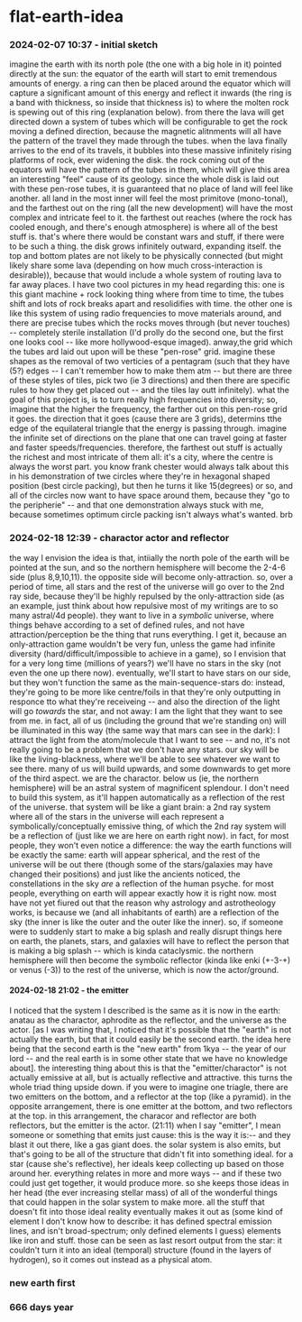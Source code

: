 # flat-earth-idea

### 2024-02-07 10:37 - initial sketch

imagine the earth with its north pole (the one with a big hole in it) pointed directly at the sun: the equator of the earth will start to emit tremendous amounts of energy. a ring can then be placed around the equator which will capture a significant amount of this energy and reflect it inwards (the ring is a band with thickness, so inside that thickness is) to where the molten rock is spewing out of this ring (explanation below). from there the lava will get directed down a system of tubes which will be configurable to get the rock moving a defined direction, because the magnetic alitnments will all have the pattern of the travel they made through the tubes. when the lava finally arrives to the end of its travels, it bubbles into these massive infinitely rising platforms of rock, ever widening the disk. the rock coming out of the equators will have the pattern of the tubes in them, which will give this area an interesting "feel" cause of its geology. since the whole disk is laid out with these pen-rose tubes, it is guaranteed that no place of land will feel like another. all land in the most inner will feel the most primitove (mono-tonal), and the farthest out on the ring (all the new development) will have the most complex and intricate feel to it. the farthest out reaches (where the rock has cooled enough, and there's enough atmosphere) is where all of the best stuff is. that's where there would be constant wars and stuff, if there were to be such a thing. the disk grows infinitely outward, expanding itself. the top and bottom plates are not likely to be physically connected (but might likely share some lava (depending on how much cross-interaction is desirable)), because that would include a whole system of routing lava to far away places.
	I have two cool pictures in my head regarding this: one is this giant machine + rock looking thing where from time to time, the tubes shift and lots of rock breaks apart and resolidifies with time. the other one is like this system of using radio frequencies to move materials around, and there are precise tubes which the rocks moves through (but never touches) -- completely sterile installation (I'd prolly do the second one, but the first one looks cool -- like more hollywood-esque imaged).
anway,the grid which the tubes ard laid out upon will be these "pen-rose" grid. imagine these shapes as the removal of two verticies of a pentagram (such that they have (5?) edges -- I can't remember how to make them atm -- but there are three of these styles of tiles, pick two (ie 3 directions) and then there are specific rules to how they get placed out -- and the tiles lay outt infinitely). what the goal of this project is, is to turn really high frequencies into diversity; so, imagine that the higher the frequency, the farther out on this pen-rose grid it goes. the direction that it goes (cause there are 3 grids), determins tthe edge of the equilateral triangle that the energy is passing through. imagine the infinite set of directions on the plane that one can travel going at faster and faster speeds/frequencies. therefore, the farthest out stuff is actually the richest and most intricate of them all: it's a city, where the centre is always the worst part.
	you know frank chester would always talk about this in his demonstration of twe circles where they're in hexagonal shaped position (best circle packing), but then he turns it like 15(degrees) or so, and all of the circles now want to have space around them, because they "go to the peripherie" -- and that one demonstration always stuck with me, because sometimes optimum circle packing isn't always what's wanted. brb

### 2024-02-18 12:39 - charactor actor and reflector

the way I envision the idea is that, intiially the north pole of the earth will be pointed at the sun, and so the northern hemisphere will become the 2-4-6 side (plus 8,9,10,11). the opposite side will become only-attraction. so, over a period of time, all stars and the rest of the universe will go over to the 2nd ray side, because they'll be highly repulsed by the only-attraction side (as an example, just think about how repulsive most of my writings are to so many astral/4d people). they want to live in a *symbolic* universe, where things behave according to a set of defined rules, and not have attraction/perception be the thing that runs everything. I get it, because an only-attraction game wouldn't be very fun, unless the game had infinite diversity (hard/difficult/impossible to achieve in a game), so I envision that for a very long time (millions of years?) we'll have no stars in the sky (not even the one up there now).
eventually, we'll start to have stars on our side, but they won't function the same as the main-sequence-stars do: instead, they're going to be more like centre/foils in that they're only outputting in responce tto what they're receiveing -- and also the direction of the light will go *towards* the star, and not away: I am the light that they want to see from me. in fact, all of us (including the ground that we're standing on) will be illuminated in this way (the same way that mars can see in the dark): I attract the light from the atom/molecule that I want to see -- and no, it's not really going to be a problem that we don't have any stars. our sky will be like the living-blackness, where we'll be able to see whatever we want to see there. many of us will build upwards, and some downwards to get more of the third aspect. we are the charactor.
below us (ie, the northern hemisphere) will be an astral system of magnificent splendour. I don't need to build this system, as it'll happen automatically as a reflection of the rest of the universe. that system will be like a giant brain: a 2nd ray system where all of the stars in the universe will each represent a symbolically/conceptually emissive thing, of which the 2nd ray system will be a reflection of (just like we are here on earth right now). in fact, for most people, they won't even notice a difference: the way the earth functions will be exactly the same: earth will appear spherical, and the rest of the universe will be out there (though some of the stars/galaxies may have changed their positions) and just like the ancients noticed, the constellations in the sky *are* a reflection of the human psyche. for most people, everything on earth will appear exactly how it is right now.
	most have not yet fiured out that the reason why astrology and astrotheology works, is because we (and all inhabitants of earth) are a reflection of the sky (the inner is like the outer and the outer like the inner). so, if someone were to suddenly start to make a big splash and really disrupt things here on earth, the planets, stars, and galaxies will have to reflect the person that is making a big splash -- which is kinda cataclysmic.
the northern hemisphere will then become the symbolic reflector (kinda like enki (+-3-+) or venus (-3)) to the rest of the universe, which is now the actor/ground.

#### 2024-02-18 21:02 - the emitter

I noticed that the system I described is the same as it is now in the earth: anatau as the charactor, aphrodite as the reflector, and the universe as the actor. [as I was writing that, I noticed that it's possible that the "earth" is not actually the earth, but that it could easily be the second earth. the idea here being that the second earth is the "new earth" from 1kya -- the year of our lord -- and the real earth is in some other state that we have no knowledge about]. the interesting thing about this is that the "emitter/charactor" is not actually emissive at all, but is actually reflective and attractive. this turns the whole triad thing upside down. if you were to imagine one triagle, there are two emitters on the bottom, and a reflector at the top (like a pyramid). in the opposite arrangement, there is one emitter at the bottom, and two reflectors at the top. in this arrangement, the characor and reflector are both reflectors, but the emitter is the actor.
	(21:11) when I say "emitter", I mean someone or something that emits just cause: this is the way it is:-- and they blast it out there, like a gas giant does. the solar system is also emits, but that's going to be all of the structure that didn't fit into something ideal. for a star (cause she's reflective), her ideals keep collecting up based on those around her. everything relates in more and more ways -- and if these two could just get together, it would produce more. so she keeps those ideas in her head (the ever increasing stellar mass) of all of the wonderful things that could happen in the solar system to make more. all the stuff that doesn't fit into those ideal reality eventually makes it out as (some kind of element I don't know how to describe: it has defined spectral emission lines, and isn't broad-spectrum; only defined elements I guess) elements like iron and stuff. those can be seen as last resort output from the star: it couldn't turn it into an ideal (temporal) structure (found in the layers of hydrogen), so it comes out instead as a physical atom.
	

### new earth first
### 666 days year
